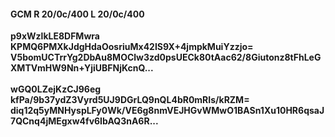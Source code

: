 #### GCM R 20/0c/400 L 20/0c/400
**p9xWzlkLE8DFMwra**<br/>**KPMQ6PMXkJdgHdaOosriuMx42IS9X+4jmpkMuiYzzjo=**<br/>**V5bomUCTrrYg2DbAu8MOClw3zd0psUECk80tAac62/8Giutonz8tFhLeGXMTVmHW9Nn+YjiUBFNjKcnQ...**<br/><br/>
**wGQ0LZejKzCJ96eg**<br/>**kfPa/9b37ydZ3Vyrd5UJ9DGrLQ9nQL4bR0mRIs/kRZM=**<br/>**diq12q5yMNHyspLFy0Wk/VE6g8nmVEJHGvWMwO1BASn1Xu10HR6qsaJ7QCnq4jMEgxw4fv6IbAQ3nA6R...**